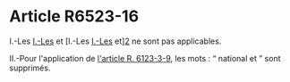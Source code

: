 # Article R6523-16

I.-Les [I.-Les][1] et [I.-Les [I.-Les][1] et][2] ne sont pas applicables. 

  
II.-Pour l'application de [l'article R. 6123-3-9][3], les mots : “ national et ” sont supprimés.

 [1]: /affichCodeArticle.do?cidTexte=LEGITEXT000006072050&idArticle=LEGIARTI000029468228&dateTexte=&categorieLien=cid
 [2]: /affichCodeArticle.do?cidTexte=LEGITEXT000006072050&idArticle=LEGIARTI000029468426&dateTexte=&categorieLien=cid
 [3]: /affichCodeArticle.do?cidTexte=LEGITEXT000006072050&idArticle=LEGIARTI000029468424&dateTexte=&categorieLien=cid